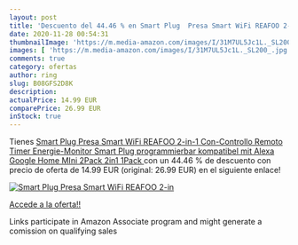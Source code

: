 ```yaml
---
layout: post
title: 'Descuento del 44.46 % en Smart Plug  Presa Smart WiFi REAFOO 2-in'
date: 2020-11-28 00:54:31
thumbnailImage: 'https://m.media-amazon.com/images/I/31M7UL5Jc1L._SL200_.jpg'
images: [ 'https://m.media-amazon.com/images/I/31M7UL5Jc1L._SL200_.jpg' ]
comments: true
category: ofertas
author: ring
slug: B08GFS2D8K
description:
actualPrice: 14.99 EUR
comparePrice: 26.99 EUR
inStock: true
---
```


Tienes [Smart Plug  Presa Smart WiFi REAFOO 2-in-1 Con-Controllo Remoto Timer Energie-Monitor  Smart Plug programmierbar  kompatibel mit Alexa Google Home  MIni 2Pack   2in1 1Pack  ](https://www.amazon.de/dp/B08GFS2D8K/?tag=tolees0ca-21) con un 44.46 % de descuento con precio de oferta de 14.99 EUR (original: 26.99 EUR) en el siguiente enlace!

[![Smart Plug  Presa Smart WiFi REAFOO 2-in](https://m.media-amazon.com/images/I/31M7UL5Jc1L._SL200_.jpg)](https://www.amazon.de/dp/B08GFS2D8K/?tag=tolees0ca-21)

[Accede a la oferta!!](https://www.amazon.de/dp/B08GFS2D8K/?tag=tolees0ca-21)

Links participate in Amazon Associate program and might generate a comission on qualifying sales



